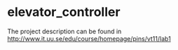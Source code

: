 # elevator_controller

The project description can be found in http://www.it.uu.se/edu/course/homepage/pins/vt11/lab1
